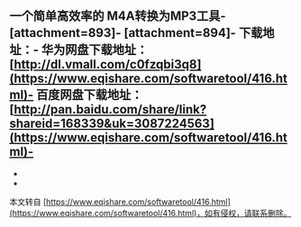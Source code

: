 一个简单高效率的 M4A转换为MP3工具-
\[attachment=893\]-
\[attachment=894\]-
下载地址：-
华为网盘下载地址：[http://dl.vmall.com/c0fzqbi3q8](https://www.eqishare.com/softwaretool/416.html)-
百度网盘下载地址：[http://pan.baidu.com/share/link?shareid=168339&uk=3087224563](https://www.eqishare.com/softwaretool/416.html)-
-
-

-

本文转自 [https://www.eqishare.com/softwaretool/416.html](https://www.eqishare.com/softwaretool/416.html)，如有侵权，请联系删除。